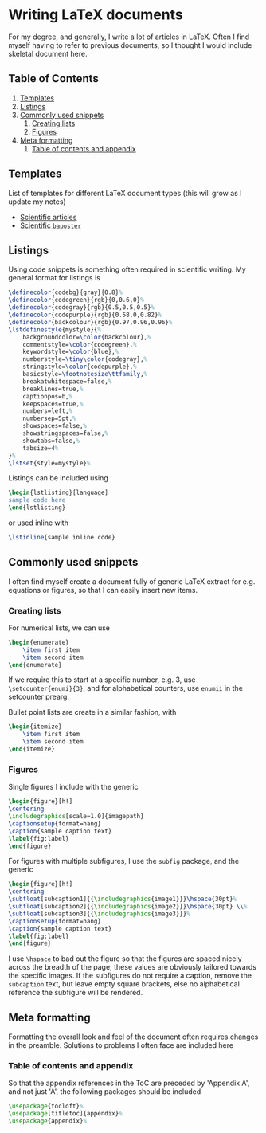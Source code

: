 # Writing LaTeX documents

For my degree, and generally, I write a lot of articles in LaTeX. Often I find myself having to refer to previous documents, so I thought I would include skeletal document here.

<!--BEGIN TOC-->
## Table of Contents
1. [Templates](#templates)
2. [Listings](#listings)
3. [Commonly used snippets](#commonly-used-snippets)
    1. [Creating lists](#creating-lists)
    2. [Figures](#figures)
4. [Meta formatting](#meta-formatting)
    1. [Table of contents and appendix](#table-of-contents-and-appendix)

<!--END TOC-->

## Templates
List of templates for different LaTeX document types (this will grow as I update my notes)

- [Scientific articles](https://github.com/Dustpancake/Dust-Notes/blob/master/tex/templates/article.tex)
- [Scientific `baposter`](https://github.com/Dustpancake/Dust-Notes/blob/master/tex/templates/baposter.tex)

## Listings
Using code snippets is something often required in scientific writing. My general format for listings is
```tex
\definecolor{codebg}{gray}{0.8}%
\definecolor{codegreen}{rgb}{0,0.6,0}%
\definecolor{codegray}{rgb}{0.5,0.5,0.5}%
\definecolor{codepurple}{rgb}{0.58,0,0.82}%
\definecolor{backcolour}{rgb}{0.97,0.96,0.96}%
\lstdefinestyle{mystyle}{%
    backgroundcolor=\color{backcolour},%   
    commentstyle=\color{codegreen},%
    keywordstyle=\color{blue},%
    numberstyle=\tiny\color{codegray},%
    stringstyle=\color{codepurple},%
    basicstyle=\footnotesize\ttfamily,%
    breakatwhitespace=false,%         
    breaklines=true,%                 
    captionpos=b,%                    
    keepspaces=true,%                 
    numbers=left,%                    
    numbersep=5pt,%                  
    showspaces=false,%                
    showstringspaces=false,%
    showtabs=false,%                  
    tabsize=4%
}%
\lstset{style=mystyle}% 
```
Listings can be included using
```tex
\begin{lstlisting}[language]
sample code here
\end{lstlisting}
```
or used inline with
```tex
\lstinline{sample inline code}
```

## Commonly used snippets
I often find myself create a document fully of generic LaTeX extract for e.g. equations or figures, so that I can easily insert new items.

### Creating lists
For numerical lists, we can use
```tex
\begin{enumerate}
	\item first item
	\item second item
\end{enumerate}
```
If we require this to start at a specific number, e.g. 3, use `\setcounter{enumi}{3}`, and for alphabetical counters, use `enumii` in the setcounter prearg.

Bullet point lists are create in a similar fashion, with 
```tex
\begin{itemize}
	\item first item
	\item second item
\end{itemize}
```

### Figures
Single figures I include with the generic
```tex
\begin{figure}[h!]
\centering
\includegraphics[scale=1.0]{imagepath}
\captionsetup{format=hang}
\caption{sample caption text}
\label{fig:label}
\end{figure}
```
For figures with multiple subfigures, I use the `subfig` package, and the generic
```tex
\begin{figure}[h!]
\centering
\subfloat[subcaption1]{{\includegraphics{image1}}}\hspace{30pt}%
\subfloat[subcaption2]{{\includegraphics{image2}}}\hspace{30pt} \\%
\subfloat[subcaption3]{{\includegraphics{image3}}}%
\captionsetup{format=hang}
\caption{sample caption text}
\label{fig:label}
\end{figure}
```
I use `\hspace` to bad out the figure so that the figures are spaced nicely across the breadth of the page; these values are obviously tailored towards the specific images. If the subfigures do not require a caption, remove the `subcaption` text, but leave empty square brackets, else no alphabetical reference the subfigure will be rendered.

## Meta formatting
Formatting the overall look and feel of the document often requires changes in the preamble. Solutions to problems I often face are included here

### Table of contents and appendix
So that the appendix references in the ToC are preceded by 'Appendix A', and not just 'A', the following packages should be included
```tex
\usepackage{tocloft}%
\usepackage[titletoc]{appendix}%
\usepackage{appendix}%
```
